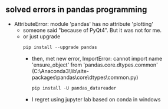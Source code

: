 

## solved errors in pandas programming

- AttributeError: module 'pandas' has no attribute 'plotting'
  - someone said "because of PyQt4". But it was not for me.
  - or just upgrade
    ```python
    pip install --upgrade pandas
    ```
    - then, met new error, ImportError: cannot import name 'ensure_object' from 'pandas.core.dtypes.common' (C:\Anaconda3\lib\site-packages\pandas\core\dtypes\common.py)
      ```python
      pip install -U pandas_datareader
      ```
    - I regret using jupyter lab based on conda in windows
